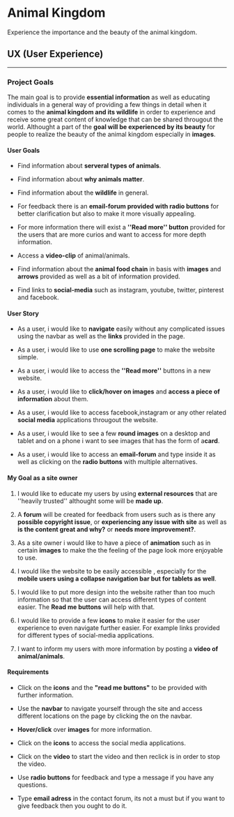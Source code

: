 # Animal Kingdom
    
 Experience the importance and the beauty of the animal kingdom.


## UX (User Experience)
----------

### Project Goals

The main goal is to provide **essential information** as well as educating individuals in a general way of providing a few things in detail when it comes to the **animal kingdom and its wildlife** in order to experience and receive some great
content of knowledge that can be shared througout the world. Althought a part of the **goal will be experienced by its beauty** for people to realize the beauty of the animal kingdom especially in **images**.
    



#### User Goals

- Find information about **serveral types of animals**.

- Find information about **why animals matter**.

- Find information about the **wildlife** in general.

- For feedback there is an **email-forum provided with radio buttons** for better clarification but also to make it more visually appealing.

- For more information there will exist a **''Read more'' button** provided for the users that are more curios and want to access for more depth information.

- Access a **video-clip** of animal/animals.

- Find information about the **animal food chain** in basis with  **images** and **arrows** provided as well as a bit of information provided.

- Find links to **social-media** such as instagram, youtube, twitter, pinterest and facebook.



#### User Story

- As a user, i would like to **navigate** easily without any complicated issues using the navbar as well as the **links** provided in the page.

- As a user, i would like to use **one scrolling page** to make the website simple.

- As a user, i would like to access the **''Read more''** buttons in a new website.

- As a user, i would like to **click/hover on images** and **access a piece of information** about them.

- As a user, i would like to access facebook,instagram or any other related **social media** applications througout the website.

- As a user, i would like to see a few **round images** on a desktop and tablet and on a phone i want to see images that has the form of a**card**.

- As a user, i would like to access an **email-forum** and type inside it as well as clicking on the **radio buttons** with multiple alternatives.



#### My Goal as a site owner

1. I would like to educate my users by using **external resources** that are ''heavily trusted'' althought some will be **made up**.

2. A **forum** will be created for feedback from users such as is there any **possible copyright issue**, or **experiencing any issue with site** as well as **is the content great and why?** or **needs more improvement?**.

3. As a site owner i would like to have a piece of **animation** such as in certain **images** to make the the feeling of the page look more enjoyable to use.

4. I would like the website to be easily accessible , especially for the **mobile users using a collapse navigation bar but for tablets as well**.

5. I would like to put more design into the website rather than too much information so that the user can access different types of content easier. The **Read me buttons** will help with that.

6. I would like to provide a few **icons** to make it easier for the user experience to even navigate further easier. For example links provided for different types of social-media applications.

7. I want to inform my users with more information by posting a **video of animal/animals**.


#### Requirements

- Click on the **icons** and the **"read me buttons"** to be provided with further information.

- Use the **navbar** to navigate yourself through the site and access different locations on the page by clicking the  on the navbar.

- **Hover/click** over **images** for more information.

- Click on the **icons** to access the social media applications.

- Click on the **video** to start the video and then reclick is in order to stop the video.

- Use **radio buttons** for feedback and type a message if you have any questions.

- Type **email adress** in the contact forum, its not a must but if you want to give feedback then you ought to do it.











 

 

